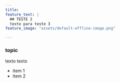 ```yaml
---
title: 
feature_text: |
  ## TESTE 2
  texto para teste 3
feature_image: "assets/default-offline-image.png"

---
```


### topic

texto texto 

- item 1
- item 2

